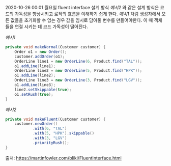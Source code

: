 2020-10-26 00:01 월요일
fluent interface 설계 방식 
_예시2_ 와 같은 설계 방식은 코드의 가독성을 향상시키고 로직의 흐름을 이해하기 쉽게 한다. _예시1_ 처럼 생성자에서 모든 값들을 초기화할 수 없는 경우 값을 임시로 담아둘 변수를 만들어야한다. 이 때 객체들을 연결 시키는 데 코드 가독성이 떨어진다. 

_예시1_
```java
private void makeNormal(Customer customer) {
    Order o1 = new Order();
    customer.addOrder(o1);
    OrderLine line1 = new OrderLine(6, Product.find("TAL"));
    o1.addLine(line1);
    OrderLine line2 = new OrderLine(5, Product.find("HPK"));
    o1.addLine(line2);
    OrderLine line3 = new OrderLine(3, Product.find("LGV"));
    o1.addLine(line3);
    line2.setSkippable(true);
    o1.setRush(true);
}
```
_예시2_
```java
private void makeFluent(Customer customer) {
    customer.newOrder()
            .with(6, "TAL")
            .with(5, "HPK").skippable()
            .with(3, "LGV")
            .priorityRush();
}
```

출처: https://martinfowler.com/bliki/FluentInterface.html